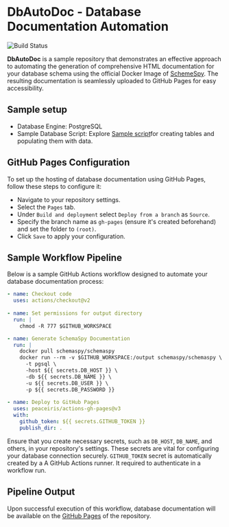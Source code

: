 # DbAutoDoc - Database Documentation Automation

![Build Status](https://github.com/nurzhanme/SharpmaidGithubActionSample/workflows/GenDoc/badge.svg)

**DbAutoDoc** is a sample repository that demonstrates an effective approach to automating the generation of comprehensive HTML documentation for your database schema using the official Docker Image of [SchemeSpy](https://github.com/schemaspy/schemaspy).
The resulting documentation is seamlessly uploaded to GitHub Pages for easy accessibility.

## Sample setup

- Database Engine: PostgreSQL
- Sample Database Script: Explore [Sample script](https://github.com/nurzhanme/DbAutoDoc/blob/master/data.sql)for creating tables and populating them with data.

## GitHub Pages Configuration

To set up the hosting of database documentation using GitHub Pages, follow these steps to configure it:

- Navigate to your repository settings.
- Select the `Pages` tab.
- Under `Build and deployment` select `Deploy from a branch` as `Source`.
- Specify the branch name as `gh-pages` (ensure it's created beforehand) and set the folder to `(root)`.
- Click `Save` to apply your configuration.

## Sample Workflow Pipeline

Below is a sample GitHub Actions workflow designed to automate your database documentation process:

```yml
- name: Checkout code
  uses: actions/checkout@v2
        
- name: Set permissions for output directory
  run: |
    chmod -R 777 $GITHUB_WORKSPACE

- name: Generate SchemaSpy Documentation
  run: |
    docker pull schemaspy/schemaspy
    docker run --rm -v $GITHUB_WORKSPACE:/output schemaspy/schemaspy \
      -t pgsql \
      -host ${{ secrets.DB_HOST }} \
      -db ${{ secrets.DB_NAME }} \
      -u ${{ secrets.DB_USER }} \
      -p ${{ secrets.DB_PASSWORD }}
      
- name: Deploy to GitHub Pages
  uses: peaceiris/actions-gh-pages@v3
  with:
    github_token: ${{ secrets.GITHUB_TOKEN }}
    publish_dir: .
```

Ensure that you create necessary secrets, such as `DB_HOST`, `DB_NAME`, and others, in your repository's settings. These secrets are vital for configuring your database connection securely.
`GITHUB_TOKEN` secret is automatically created by a A GitHub Actions runner. It required to authenticate in a workflow run.

## Pipeline Output

Upon successful execution of this workflow, database documentation will be available on the [GitHub Pages](https://nurzhanme.github.io/DbAutoDoc/) of the repository.
